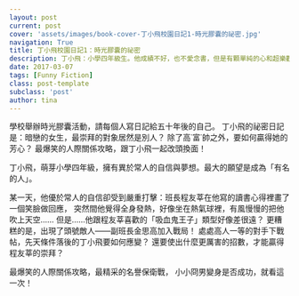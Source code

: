 ```yaml
---
layout: post
current: post
cover: 'assets/images/book-cover-丁小飛校園日記1-時光膠囊的祕密.jpg'
navigation: True
title: 丁小飛校園日記1：時光膠囊的祕密
description: 丁小飛：小學四年級生。他成績不好，也不愛念書，但是有顆單純的心和超樂觀的個性。最喜歡玩電動和塗寫日記，記錄生活點滴。雖然他常常會鬧出一些小事讓爸媽和老師頭痛，卻總能發揮想像力，讓事情蹦出意想不到的結果。
date: 2017-03-07
tags: [Funny Fiction]
class: post-template
subclass: 'post'
author: tina
---
```


學校舉辦時光膠囊活動，請每個人寫日記給五十年後的自己。
丁小飛的祕密日記是：暗戀的女生，最崇拜的對象居然是別人？
除了高˙富˙帥之外，要如何贏得她的芳心？
最爆笑的人際關係攻略，跟丁小飛一起改頭換面！

丁小飛，萌芽小學四年級，擁有異於常人的自信與夢想。最大的願望是成為「有名的人」。

某一天，他優於常人的自信卻受到嚴重打擊：班長程友莘在他寫的讀書心得裡畫了一個笑臉做回應，
突然間他覺得全身發熱，好像坐在熱氣球裡，有風慢慢的把他吹上天空……
但是……他跟程友莘喜歡的「吸血鬼王子」類型好像差很遠？
更糟糕的是，出現了頭號敵人——副班長金思高加入戰局！
處處高人一等的對手下戰帖，先天條件落後的丁小飛要如何應變？
還要使出什麼更厲害的招數，才能贏得程友莘的崇拜？

最爆笑的人際關係攻略，最精采的名譽保衛戰，
小小冏男變身是否成功，就看這一次！

<!--more-->




